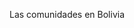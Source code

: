 Las comunidades en Bolivia

<!--
## Sudeste(ejemplo)

### Rio de Janeiro(ejemplo)

Comunidad | Sitio Web 
 --- | ---
PyLadies Rio de Janeiro | [http://rio.pyladies.com/](http://rio.pyladies.com/)

-->
